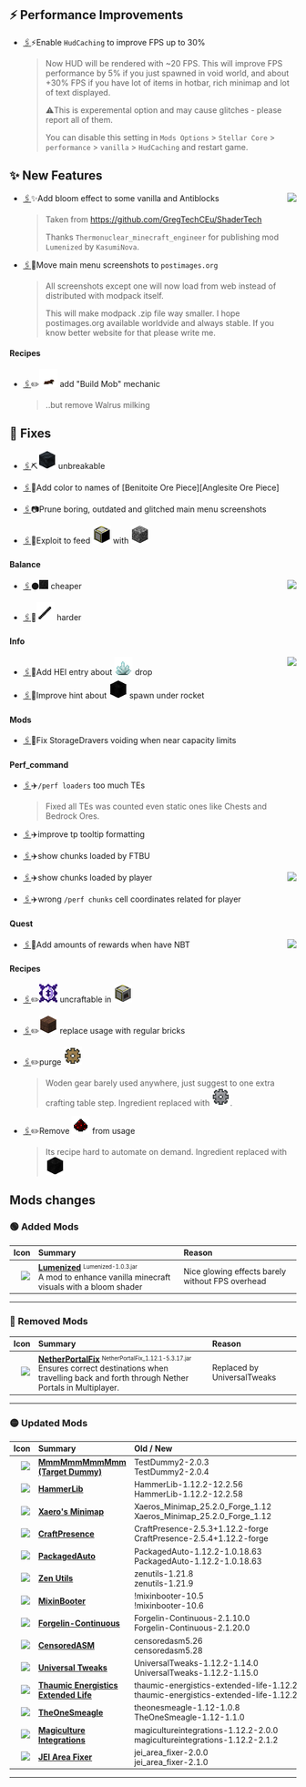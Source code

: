 
## ⚡ Performance Improvements

* [🖇](https://github.com/Krutoy242/Enigmatica2Expert-Extended/commit/53057d921562857af1711c29b6e626e278ed532a)⚡Enable `HudCaching` to improve FPS up to 30%
  > Now HUD will be rendered with ~20 FPS. This will improve FPS performance by 5% if you just spawned in void world, and about +30% FPS if you have lot of items in hotbar, rich minimap and lot of text displayed.
  > 
  > ⚠️This is experemental option and may cause glitches - please report all of them.
  > 
  > You can disable this setting in `Mods Options` > `Stellar Core` > `performance` > `vanilla` > `HudCaching` and restart game.

## ✨ New Features

* <img src="https://i.imgur.com/qxWLOmr.png" align=right> [🖇](https://github.com/Krutoy242/Enigmatica2Expert-Extended/commit/8fc28a4214c002a798a8a0fa691e898bf002049b)✨Add bloom effect to some vanilla and Antiblocks
  > Taken from https://github.com/GregTechCEu/ShaderTech
  > 
  > Thanks `Thermonuclear_minecraft_engineer` for publishing mod `Lumenized` by `KasumiNova`.
* [🖇](https://github.com/Krutoy242/Enigmatica2Expert-Extended/commit/4d9b259c67c6a9720f327a45921e253726222119)🌆Move main menu screenshots to `postimages.org`
  > All screenshots except one will now load from web instead of distributed with modpack itself.
  > 
  > This will make modpack .zip file way smaller.
  > I hope postimages.org available worldvide and always stable. If you know better website for that please write me.

#### Recipes

* [🖇](https://github.com/Krutoy242/Enigmatica2Expert-Extended/commit/9f4c6768d7bc8b4508485e8773aa22a185cb33ed)✏️![](https://github.com/Krutoy242/mc-icons/raw/master/i/draconicevolution/mob_soul__0__d143e653.png "Walrus Soul") add "Build Mob" mechanic
  > ..but remove Walrus milking

## 🐛 Fixes

* [🖇](https://github.com/Krutoy242/Enigmatica2Expert-Extended/commit/065981d934f65ce1aa7bd2e74814ac2766e7df69)⛏️![](https://github.com/Krutoy242/mc-icons/raw/master/i/thaumcraft/stone_ancient_rock__0.png "Ancient Rock") unbreakable
  > 
* [🖇](https://github.com/Krutoy242/Enigmatica2Expert-Extended/commit/1d0cb594110341fe83b455799fdb293d957f07a1)💎Add color to names of [Benitoite Ore Piece][Anglesite Ore Piece]
  > 
* [🖇](https://github.com/Krutoy242/Enigmatica2Expert-Extended/commit/42404d5beb2595e2e3ecfd9981070c11a1b37b56)📷Prune boring, outdated and glitched main menu screenshots
  > 
* [🖇](https://github.com/Krutoy242/Enigmatica2Expert-Extended/commit/a48cc7fce615c290f6bdc57c27613c2e8f4e75f8)🚀Exploit to feed ![](https://github.com/Krutoy242/mc-icons/raw/master/i/advancedrocketry/blackholegenerator__0.png "Black Hole Generator") with ![](https://github.com/Krutoy242/mc-icons/raw/master/i/minecraft/cobblestone__0.png "Cobblestone")
  > 

#### Balance

* <img src="https://i.imgur.com/uayqSMK.png" align=right> [🖇](https://github.com/Krutoy242/Enigmatica2Expert-Extended/commit/4e02994ad3bd8b000ef533578d57dc9617d07f15)🌑![](https://github.com/Krutoy242/mc-icons/raw/master/i/fluid/dark_matter.png "Dark Liquid") cheaper
  > 
* [🖇](https://github.com/Krutoy242/Enigmatica2Expert-Extended/commit/86e26da7f7cfca5092e19e11ee5160643b2f8b5c)🍢![](https://github.com/Krutoy242/mc-icons/raw/master/i/redstonearsenal/material__192.png "Obsidian Rod") harder
  > 

#### Info

* <img src="https://i.imgur.com/qtI2muk.png" align=right> [🖇](https://github.com/Krutoy242/Enigmatica2Expert-Extended/commit/66e518c7e7da2592c712d51f9b3f2112679c62b1)📝Add HEI entry about ![](https://github.com/Krutoy242/mc-icons/raw/master/i/bloodmagic/item_demon_crystal__0.png "Demon Will Crystal") drop
* [🖇](https://github.com/Krutoy242/Enigmatica2Expert-Extended/commit/f0d5a80ddedadc103aeb121e2f7e6c1125c06718)📃Improve hint about ![](https://github.com/Krutoy242/mc-icons/raw/master/i/advancedrocketry/basalt__0.png "Basalt Sediment") spawn under rocket

#### Mods

* [🖇](https://github.com/Krutoy242/Enigmatica2Expert-Extended/commit/72441c15a09b55bb43bf24fe7fcb4eee1daae448)🔵Fix StorageDravers voiding when near capacity limits
  > 

#### Perf_command

* [🖇](https://github.com/Krutoy242/Enigmatica2Expert-Extended/commit/c3282c88db53120af39dd0d973e635edbaa38dee)✈️`/perf loaders` too much TEs
  > Fixed all TEs was counted even static ones like Chests and Bedrock Ores.
* [🖇](https://github.com/Krutoy242/Enigmatica2Expert-Extended/commit/f2abaa680389fb62c4b3df9ede9dad69c31b3468)✈️improve tp tooltip formatting
  > 
* [🖇](https://github.com/Krutoy242/Enigmatica2Expert-Extended/commit/78bdf3263cd1a6943eb5b42bcc06eba83111d422)✈️show chunks loaded by FTBU
  > 
* <img src="https://i.imgur.com/t0U8Ivk.png" align=right> [🖇](https://github.com/Krutoy242/Enigmatica2Expert-Extended/commit/028274ffd841d65223e9da0c6bff9d695b8e4a26)✈️show chunks loaded by player
  > 
* [🖇](https://github.com/Krutoy242/Enigmatica2Expert-Extended/commit/2511118816e7962a2577b5491613e12019292cb1)✈️wrong `/perf chunks` cell coordinates related for player
  > 

#### Quest

* <img src="https://i.imgur.com/FGRQ3jl.png" align=right> [🖇](https://github.com/Krutoy242/Enigmatica2Expert-Extended/commit/702def1456d87656a89c9edf38cfcd0a0b017de7)📖Add amounts of rewards when have NBT
  > 

#### Recipes

* [🖇](https://github.com/Krutoy242/Enigmatica2Expert-Extended/commit/1c0c339d5adf54fa361773dbd5703388c7b94f09)✏️![](https://github.com/Krutoy242/mc-icons/raw/master/i/draconicevolution/chaotic_core__0.png "Chaotic Core") uncraftable in ![](https://github.com/Krutoy242/mc-icons/raw/master/i/advancedrocketry/precisionassemblingmachine__0.png "Precision Assembler")
  > 
* [🖇](https://github.com/Krutoy242/Enigmatica2Expert-Extended/commit/e3eedb338f99e787426b4b9ab81b30f78e362d4d)✏️![](https://github.com/Krutoy242/mc-icons/raw/master/i/sonarcore/reinforceddirtbrick__0.png "Reinforced Dirt Brick") replace usage with regular bricks
  > 
* [🖇](https://github.com/Krutoy242/Enigmatica2Expert-Extended/commit/398097c7b2b7c7a1ed98b6a8237cb9ee0484e9e6)✏️purge ![](https://github.com/Krutoy242/mc-icons/raw/master/i/thermalfoundation/material__22.png "Wooden Gear")
  > Woden gear barely used anywhere, just suggest to one extra crafting table step. Ingredient replaced with ![](https://github.com/Krutoy242/mc-icons/raw/master/i/thermalfoundation/material__23.png "Stone Gear").
* [🖇](https://github.com/Krutoy242/Enigmatica2Expert-Extended/commit/3190e27d337a14359461465427a8d9db2063a5dd)✏️Remove ![](https://github.com/Krutoy242/mc-icons/raw/master/i/deepmoblearning/soot_covered_redstone__0.png "Soot-covered Redstone") from usage
  > Its recipe hard to automate on demand.
  > Ingredient replaced with ![](https://github.com/Krutoy242/mc-icons/raw/master/i/astralsorcery/blockblackmarble__0.png "Sooty Marble")
## Mods changes
### 🟢 Added Mods

Icon | Summary | Reason
----:|:--------|:-------
<img src="https://media.forgecdn.net/avatars/thumbnails/1213/795/30/30/638792087250458276.png"           > |                              [**Lumenized**](https://www.curseforge.com/minecraft/mc-mods/lumenized)                    <sup><sub>Lumenized-1.0.3.jar                              </sub></sup><br>A mod to enhance vanilla minecraft visuals with a bloom shader | Nice glowing effects barely without FPS overhead
-----------


### 🔴 Removed Mods

Icon | Summary | Reason
----:|:--------|:-------
<img src="https://media.forgecdn.net/avatars/thumbnails/33/283/30/30/635893403164870085.png"             > |                        [**NetherPortalFix**](https://www.curseforge.com/minecraft/mc-mods/netherportalfix)              <sup><sub>NetherPortalFix_1.12.1-5.3.17.jar                </sub></sup><br>Ensures correct destinations when travelling back and forth through Nether Portals in Multiplayer. | Replaced by UniversalTweaks
-----------

### 🟡 Updated Mods

Icon | Summary | Old / New
----:|:--------|:---------
<img src="https://media.forgecdn.net/avatars/thumbnails/727/100/30/30/638080208599452100.png"            > |            [**MmmMmmMmmMmm (Target Dummy)**](https://www.curseforge.com/minecraft/mc-mods/mmmmmmmmmmmm)                | <nobr>TestDummy2-2.0.3</nobr><br><nobr>TestDummy2-2.0.4</nobr>
<img src="https://media.forgecdn.net/avatars/thumbnails/843/687/30/30/638240125803582535.png"            > |                              [**HammerLib**](https://www.curseforge.com/minecraft/mc-mods/hammer-lib)                  | <nobr>HammerLib-1.12.2-12.2.56</nobr><br><nobr>HammerLib-1.12.2-12.2.58</nobr>
<img src="https://media.forgecdn.net/avatars/thumbnails/92/854/30/30/636258666554688823.png"             > |                        [**Xaero's Minimap**](https://www.curseforge.com/minecraft/mc-mods/xaeros-minimap)              | <nobr>Xaeros_Minimap_25.2.0_Forge_1.12</nobr><br><nobr>Xaeros_Minimap_25.2.0_Forge_1.12</nobr>
<img src="https://media.forgecdn.net/avatars/thumbnails/159/374/30/30/636658415780463602.png"            > |                          [**CraftPresence**](https://www.curseforge.com/minecraft/mc-mods/craftpresence)               | <nobr>CraftPresence-2.5.3+1.12.2-forge</nobr><br><nobr>CraftPresence-2.5.4+1.12.2-forge</nobr>
<img src="https://media.forgecdn.net/avatars/thumbnails/180/855/30/30/636796143936766724.png"            > |                           [**PackagedAuto**](https://www.curseforge.com/minecraft/mc-mods/packagedauto)                | <nobr>PackagedAuto-1.12.2-1.0.18.63</nobr><br><nobr>PackagedAuto-1.12.2-1.0.18.63</nobr>
<img src="https://media.forgecdn.net/avatars/thumbnails/292/428/30/30/637325593905195388.png"            > |                              [**Zen Utils**](https://www.curseforge.com/minecraft/mc-mods/zenutil)                     | <nobr>zenutils-1.21.8</nobr><br><nobr>zenutils-1.21.9</nobr>
<img src="https://media.forgecdn.net/avatars/thumbnails/312/949/30/30/637407315722572617.png"            > |                            [**MixinBooter**](https://www.curseforge.com/minecraft/mc-mods/mixin-booter)                | <nobr>!mixinbooter-10.5</nobr><br><nobr>!mixinbooter-10.6</nobr>
<img src="https://media.forgecdn.net/avatars/thumbnails/1041/903/30/30/638568420563290317.png"           > |                    [**Forgelin-Continuous**](https://www.curseforge.com/minecraft/mc-mods/forgelin-continuous)         | <nobr>Forgelin-Continuous-2.1.10.0</nobr><br><nobr>Forgelin-Continuous-2.1.20.0</nobr>
<img src="https://media.forgecdn.net/avatars/thumbnails/358/827/30/30/637520208754289091.png"            > |                            [**CensoredASM**](https://www.curseforge.com/minecraft/mc-mods/lolasm)                      | <nobr>censoredasm5.26</nobr><br><nobr>censoredasm5.28</nobr>
<img src="https://media.forgecdn.net/avatars/thumbnails/641/454/30/30/638043757664856777.png"            > |                       [**Universal Tweaks**](https://www.curseforge.com/minecraft/mc-mods/universal-tweaks)            | <nobr>UniversalTweaks-1.12.2-1.14.0</nobr><br><nobr>UniversalTweaks-1.12.2-1.15.0</nobr>
<img src="https://media.forgecdn.net/avatars/thumbnails/802/900/30/30/638167936487950323.png"            > |      [**Thaumic Energistics Extended Life**](https://www.curseforge.com/minecraft/mc-mods/thaumic-energistics-extended-life)| <nobr>thaumic-energistics-extended-life-1.12.2-2.3.3</nobr><br><nobr>thaumic-energistics-extended-life-1.12.2-2.3.5</nobr>
<img src="https://media.forgecdn.net/avatars/thumbnails/951/894/30/30/638441639917328756.png"            > |                          [**TheOneSmeagle**](https://www.curseforge.com/minecraft/mc-mods/theonesmeagle)               | <nobr>theonesmeagle-1.12-1.0.8</nobr><br><nobr>TheOneSmeagle-1.12-1.1.0</nobr>
<img src="https://media.forgecdn.net/avatars/thumbnails/1040/744/30/30/638566774921391570.png"           > |               [**Magiculture Integrations**](https://www.curseforge.com/minecraft/mc-mods/magiculture-integrations)    | <nobr>magicultureintegrations-1.12.2-2.0.0</nobr><br><nobr>magicultureintegrations-1.12.2-2.1.2</nobr>
<img src="https://media.forgecdn.net/avatars/thumbnails/1062/375/30/30/638594947374082619.png"           > |                         [**JEI Area Fixer**](https://www.curseforge.com/minecraft/mc-mods/jei-area-fixer)              | <nobr>jei_area_fixer-2.0.0</nobr><br><nobr>jei_area_fixer-2.1.0</nobr>
-----------


